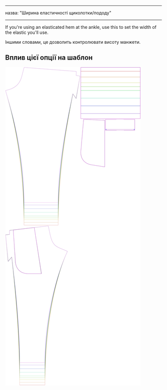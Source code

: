 - - -
назва: "Ширина еластичності щиколотки/пододу"
- - -

If you're using an elasticated hem at the ankle, use this to set the width of the elastic you'll use.

Іншими словами, це дозволить контролювати висоту манжети.

## Вплив цієї опції на шаблон

![На цьому зображенні показано вплив цієї опції шляхом накладання декількох варіантів, які мають різне значення для цієї опції](paco_ankleelastic_sample.svg "Вплив цієї опції на шаблон")
